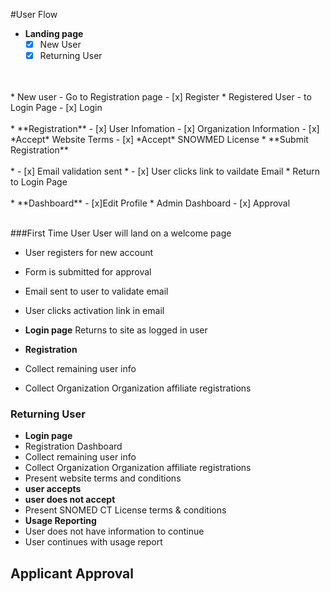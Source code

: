 
#User Flow


* **Landing page**
    - [x] New User
    - [x] Returning User
<br>
<br>
* New user - Go to Registration page 
   - [x] Register 
* Registered User - to Login Page
    - [x] Login
<br>
<br>
* **Registration**
   - [x] User Infomation
   - [x] Organization Information
   - [x] *Accept* Website Terms 
   - [x] *Accept* SNOWMED License
  *  **Submit Registration** 
<br>
<br>
* - [x] Email validation sent
* - [x] User clicks link to vaildate Email
      * Return to Login Page 
<br>
<br>
* **Dashboard**
 - [x]Edit Profile
* Admin Dashboard
  - [x] Approval
<br>
<br>


###First Time User
User will land on a welcome page
* User registers for new account
* Form is submitted for approval
* Email sent to user to validate email 
* User clicks activation link in email 

*  **Login page**
Returns to site as logged in user

* **Registration**
* Collect remaining user info 
* Collect Organization Organization affiliate registrations  

### Returning User

* **Login page**
* Registration Dashboard
* Collect remaining user info 
* Collect Organization Organization affiliate registrations  
* Present website terms and conditions
* **user accepts**
* **user does not accept**
* Present SNOMED CT License terms & conditions
*  **Usage Reporting**
* User does not have information to continue
* User continues with usage report

## Applicant Approval




